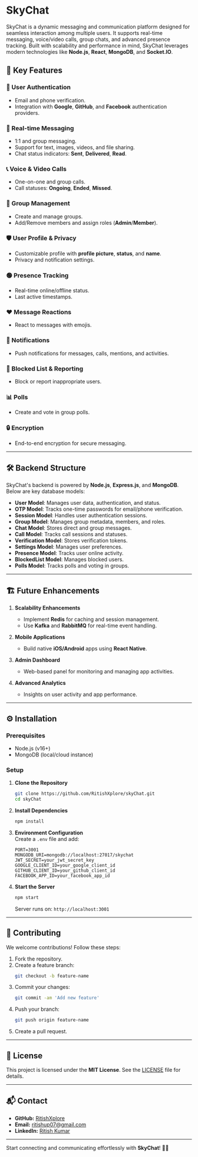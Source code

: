 # SkyChat

SkyChat is a dynamic messaging and communication platform designed for seamless interaction among multiple users. It supports real-time messaging, voice/video calls, group chats, and advanced presence tracking. Built with scalability and performance in mind, SkyChat leverages modern technologies like **Node.js**, **React**, **MongoDB**, and **Socket.IO**.

## 🚀 Key Features

### 🔑 User Authentication
- Email and phone verification.
- Integration with **Google**, **GitHub**, and **Facebook** authentication providers.

### 💬 Real-time Messaging
- 1:1 and group messaging.
- Support for text, images, videos, and file sharing.
- Chat status indicators: **Sent**, **Delivered**, **Read**.

### 📞 Voice & Video Calls
- One-on-one and group calls.
- Call statuses: **Ongoing**, **Ended**, **Missed**.

### 👥 Group Management
- Create and manage groups.
- Add/Remove members and assign roles (**Admin**/**Member**).

### 🛡️ User Profile & Privacy
- Customizable profile with **profile picture**, **status**, and **name**.
- Privacy and notification settings.

### 🟢 Presence Tracking
- Real-time online/offline status.
- Last active timestamps.

### ❤️ Message Reactions
- React to messages with emojis.

### 🔔 Notifications
- Push notifications for messages, calls, mentions, and activities.

### 🚫 Blocked List & Reporting
- Block or report inappropriate users.

### 📊 Polls
- Create and vote in group polls.

### 🔒 Encryption
- End-to-end encryption for secure messaging.

---

## 🛠️ Backend Structure

SkyChat's backend is powered by **Node.js**, **Express.js**, and **MongoDB**. Below are key database models:

- **User Model**: Manages user data, authentication, and status.
- **OTP Model**: Tracks one-time passwords for email/phone verification.
- **Session Model**: Handles user authentication sessions.
- **Group Model**: Manages group metadata, members, and roles.
- **Chat Model**: Stores direct and group messages.
- **Call Model**: Tracks call sessions and statuses.
- **Verification Model**: Stores verification tokens.
- **Settings Model**: Manages user preferences.
- **Presence Model**: Tracks user online activity.
- **BlockedList Model**: Manages blocked users.
- **Polls Model**: Tracks polls and voting in groups.

---

## 🏗️ Future Enhancements

1. **Scalability Enhancements**
   - Implement **Redis** for caching and session management.
   - Use **Kafka** and **RabbitMQ** for real-time event handling.

2. **Mobile Applications**
   - Build native **iOS/Android** apps using **React Native**.

3. **Admin Dashboard**
   - Web-based panel for monitoring and managing app activities.

4. **Advanced Analytics**
   - Insights on user activity and app performance.

---

## ⚙️ Installation

### Prerequisites
- Node.js (v16+)
- MongoDB (local/cloud instance)

### Setup


1. **Clone the Repository**  
   ```bash
   git clone https://github.com/RitishXplore/skyChat.git
   cd skyChat
   ```

2. **Install Dependencies**  
   ```bash
   npm install
   ```

3. **Environment Configuration**  
   Create a `.env` file and add:
   ```env
   PORT=3001
   MONGODB_URI=mongodb://localhost:27017/skychat
   JWT_SECRET=your_jwt_secret_key
   GOOGLE_CLIENT_ID=your_google_client_id
   GITHUB_CLIENT_ID=your_github_client_id
   FACEBOOK_APP_ID=your_facebook_app_id
   ```

4. **Start the Server**  
   ```bash
   npm start
   ```
   Server runs on: `http://localhost:3001`

---

## 🤝 **Contributing**

We welcome contributions! Follow these steps:
1. Fork the repository.
2. Create a feature branch:  
   ```bash
   git checkout -b feature-name
   ```
3. Commit your changes:  
   ```bash
   git commit -am 'Add new feature'
   ```
4. Push your branch:  
   ```bash
   git push origin feature-name
   ```
5. Create a pull request.

---

## 📄 **License**

This project is licensed under the **MIT License**. See the [LICENSE](LICENSE) file for details.

---

## 📬 **Contact**

- **GitHub:** [RitishXplore](https://github.com/RitishXplore)  
- **Email:** [ritishup07@gmail.com](mailto:ritishup07@gmail.com)  
- **LinkedIn:** [Ritish Kumar](https://www.linkedin.com/in/ritish-kumar-4029971b7)  

---

Start connecting and communicating effortlessly with **SkyChat**! 🚀✨
```


